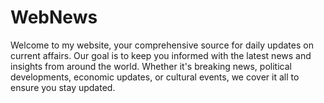 # WebNews
Welcome to my website, your comprehensive source for daily updates on current affairs. Our goal is to keep you informed with the latest news and insights from around the world. Whether it's breaking news, political developments, economic updates, or cultural events, we cover it all to ensure you stay updated.

